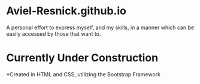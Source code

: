 # Aviel-Resnick.github.io

A personal effort to express myself, and my skills, in a manner which can be easily accessed by those that want to.

# Currently Under Construction #

*Created in HTML and CSS, utilizing the Bootstrap Framework 
